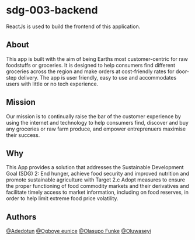 # sdg-003-backend

ReactJs is used to build the frontend of this application.

## About

This app is built with the aim of being Earths most customer-centric for raw foodstuffs or groceries. It is designed to help consumers find different groceries across the region and make orders at cost-friendly rates for door-step delivery. The app is user friendly, easy to use and accommodates users with little or no tech experience.

## Mission

Our mission is to continually raise the bar of the customer experience by using the internet and technology to help consumers find, discover and buy any groceries or raw farm produce, and empower entreprenuers maximise their success.

## Why

This App provides a solution that addresses the Sustainable Development Goal (SDG) 2: End hunger, achieve food security and improved nutrition and promote sustainable agriculture with Target 2.c Adopt measures to ensure the proper functioning of food commodity markets and their derivatives and facilitate timely access to market information, including on food reserves, in order to help limit extreme food price volatility. 



## Authors

[@Adedotun](https://github.com/dee-d-dev)
[@Ogboye eunice](https://github.com/eunice-ogboye)
[@Olasupo Funke](https://github.com/Roxie-32)
[@Oluwaseyi](https://github.com/cheayi)
